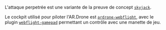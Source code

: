 L'attaque perpetrée est une variante de la preuve de concept
[`skyjack`](https://github.com/samyk/skyjack).

Le cockpit utilisé pour piloter l'AR.Drone
est [`ardrone-webflight`](https://github.com/eschnou/ardrone-webflight), avec le plugin
[`webflight-gamepad`](https://github.com/wiseman/webflight-gamepad/) permettant un
contrôle avec une manette de jeu.